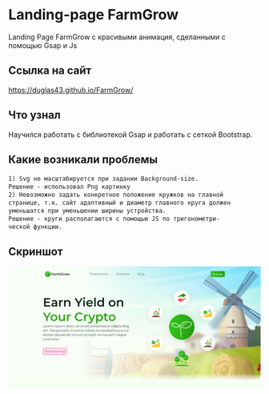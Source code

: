 
# Landing-page FarmGrow

Landing Page FarmGrow с красивыми анимация, сделанными с помощью Gsap и Js

## Ссылка на сайт

https://duglas43.github.io/FarmGrow/

## Что узнал

Научился работать с библиотекой Gsap и работать с сеткой Bootstrap.

## Какие возникали проблемы

    1) Svg не масштабируется при задании Background-size.
    Решение - использовал Png картинку
    2) Невозможно задать конкретное положение кружков на главной 
    странице, т.к. сайт адаптивный и диаметр главного круга должен
    уменьшатся при уменьшении ширины устройства.
    Решение - круги располагаются с помощью JS по тригонометри-
    ческой функции. 




## Скриншот

![App Screenshot](./dist/assets/img/Screenshot_5.png)

